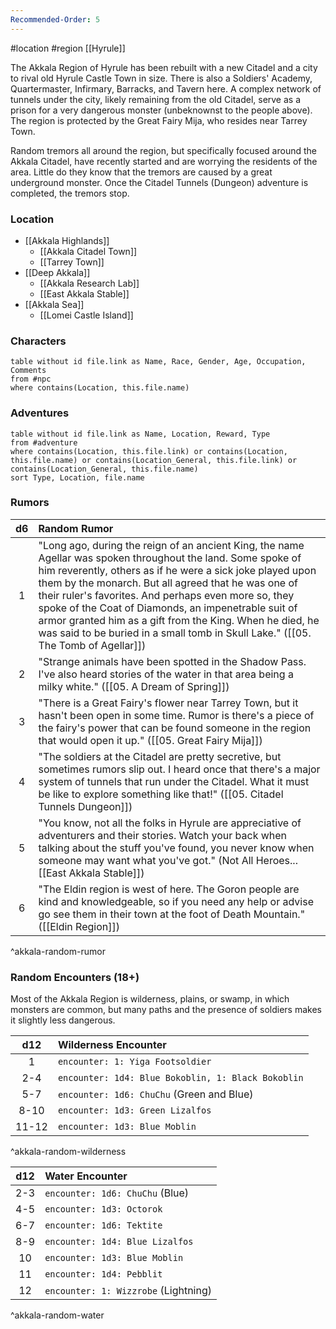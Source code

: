 ```yaml
---
Recommended-Order: 5
---
```


 #location #region [[Hyrule]]

The Akkala Region of Hyrule has been rebuilt with a new Citadel and a city to rival old Hyrule Castle Town in size. There is also a Soldiers' Academy, Quartermaster, Infirmary, Barracks, and Tavern here. A complex network of tunnels under the city, likely remaining from the old Citadel, serve as a prison for a very dangerous monster (unbeknownst to the people above). The region is protected by the Great Fairy Mija, who resides near Tarrey Town.

Random tremors all around the region, but specifically focused around the Akkala Citadel, have recently started and are worrying the residents of the area. Little do they know that the tremors are caused by a great underground monster. Once the Citadel Tunnels (Dungeon) adventure is completed, the tremors stop.

### Location

* [[Akkala Highlands]]
	- [[Akkala Citadel Town]]
	- [[Tarrey Town]]
* [[Deep Akkala]]
	- [[Akkala Research Lab]]
	- [[East Akkala Stable]]
* [[Akkala Sea]]
	- [[Lomei Castle Island]]

### Characters
```dataview
table without id file.link as Name, Race, Gender, Age, Occupation, Comments
from #npc
where contains(Location, this.file.name)
```

### Adventures
```dataview
table without id file.link as Name, Location, Reward, Type
from #adventure
where contains(Location, this.file.link) or contains(Location, this.file.name) or contains(Location_General, this.file.link) or contains(Location_General, this.file.name)
sort Type, Location, file.name
```

### Rumors

| d6  | Random Rumor                                                                                                                                                                                                                                                                                                                                                                                                                                                                                     |
|:---:|:------------------------------------------------------------------------------------------------------------------------------------------------------------------------------------------------------------------------------------------------------------------------------------------------------------------------------------------------------------------------------------------------------------------------------------------------------------------------------------------------ |
|  1  | "Long ago, during the reign of an ancient King, the name Agellar was spoken throughout the land. Some spoke of him reverently, others as if he were a sick joke played upon them by the monarch. But all agreed that he was one of their ruler's favorites. And perhaps even more so, they spoke of the Coat of Diamonds, an impenetrable suit of armor granted him as a gift from the King. When he died, he was said to be buried in a small tomb in Skull Lake." ([[05. The Tomb of Agellar]]) |
|  2  | "Strange animals have been spotted in the Shadow Pass. I've also heard stories of the water in that area being a milky white." ([[05. A Dream of Spring]])                                                                                                                                                                                                                                                                                                                                        |
|  3  | "There is a Great Fairy's flower near Tarrey Town, but it hasn't been open in some time. Rumor is there's a piece of the fairy's power that can be found someone in the region that would open it up." ([[05. Great Fairy Mija]])                                                                                                                                                                                                                                                                 |
|  4  | "The soldiers at the Citadel are pretty secretive, but sometimes rumors slip out. I heard once that there's a major system of tunnels that run under the Citadel. What it must be like to explore something like that!" ([[05. Citadel Tunnels Dungeon]])                                                                                                                                                                                                                                       |
|  5  | "You know, not all the folks in Hyrule are appreciative of adventurers and their stories. Watch your back when talking about the stuff you've found, you never know when someone may want what you've got." (Not All Heroes... [[East Akkala Stable]])                                                                                                                                                                                                                                           |
|  6  | "The Eldin region is west of here. The Goron people are kind and knowledgeable, so if you need any help or advise go see them in their town at the foot of Death Mountain." ([[Eldin Region]])                                                                                                                                                                                                                                                                                                   |
^akkala-random-rumor

### Random Encounters (18+)

Most of the Akkala Region is wilderness, plains, or swamp, in which monsters are common, but many paths and the presence of soldiers makes it slightly less dangerous.

|  d12  | Wilderness Encounter                               |
|:-----:|:-------------------------------------------------- |
|   1   | `encounter: 1: Yiga Footsoldier`                   |
|  2-4  | `encounter: 1d4: Blue Bokoblin, 1: Black Bokoblin` |
|  5-7  | `encounter: 1d6: ChuChu` (Green and Blue)          |
| 8-10  | `encounter: 1d3: Green Lizalfos`                   |
| 11-12 | `encounter: 1d3: Blue Moblin`                      |
^akkala-random-wilderness

| d12 | Water Encounter                      |
|:---:|:------------------------------------ |
| 2-3 | `encounter: 1d6: ChuChu` (Blue)      |
| 4-5 | `encounter: 1d3: Octorok`            |
| 6-7 | `encounter: 1d6: Tektite`            |
| 8-9 | `encounter: 1d4: Blue Lizalfos`      |
| 10  | `encounter: 1d3: Blue Moblin`        |
| 11  | `encounter: 1d4: Pebblit`            |
| 12  | `encounter: 1: Wizzrobe` (Lightning) |
^akkala-random-water
